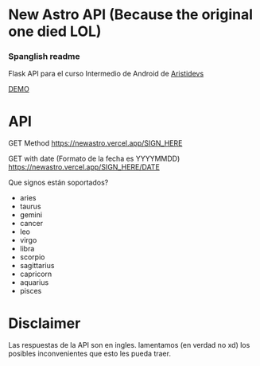 # New Astro API (Because the original one died LOL)

### Spanglish readme
 
Flask API para el curso Intermedio de Android de [Aristidevs](https://github.com/ArisGuimera)


[DEMO](https://newastro.vercel.app/)

# API

GET Method
https://newastro.vercel.app/SIGN_HERE

GET with date (Formato de la fecha es YYYYMMDD)
https://newastro.vercel.app/SIGN_HERE/DATE

Que signos están soportados?

- aries
- taurus
- gemini
- cancer
- leo
- virgo
- libra
- scorpio
- sagittarius
- capricorn
- aquarius
- pisces

# Disclaimer

Las respuestas de la API son en ingles. lamentamos (en verdad no xd) los posibles inconvenientes que esto les pueda traer.